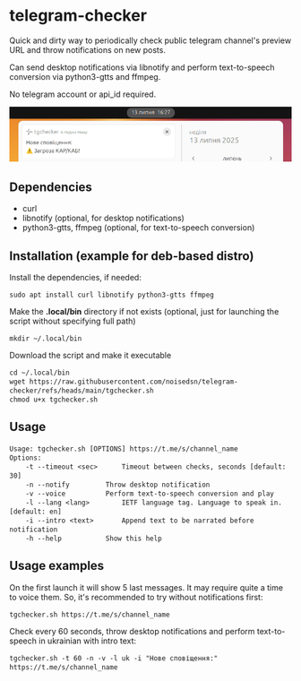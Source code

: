 # telegram-checker

Quick and dirty way to periodically check public telegram channel's preview URL and throw notifications on new posts.

Can send desktop notifications via libnotify and perform text-to-speech conversion via python3-gtts and ffmpeg.

No telegram account or api_id required.

![screenshot](screenshot.png)

## Dependencies
- curl
- libnotify (optional, for desktop notifications)
- python3-gtts, ffmpeg (optional, for text-to-speech conversion)

## Installation (example for deb-based distro)
Install the dependencies, if needed:
```
sudo apt install curl libnotify python3-gtts ffmpeg
```
Make the **.local/bin** directory if not exists (optional, just for launching the script without specifying full path) 
```
mkdir ~/.local/bin
```
Download the script and make it executable
```
cd ~/.local/bin
wget https://raw.githubusercontent.com/noisedsn/telegram-checker/refs/heads/main/tgchecker.sh
chmod u+x tgchecker.sh
```

## Usage
```
Usage: tgchecker.sh [OPTIONS] https://t.me/s/channel_name
Options:
	-t --timeout <sec>		Timeout between checks, seconds [default: 30]
	-n --notify			Throw desktop notification
	-v --voice			Perform text-to-speech conversion and play
	-l --lang <lang>		IETF language tag. Language to speak in. [default: en]
	-i --intro <text>		Append text to be narrated before notification
	-h --help			Show this help
```
## Usage examples
On the first launch it will show 5 last messages. It may require quite a time to voice them. So, it's recommended to try without notifications first:
```
tgchecker.sh https://t.me/s/channel_name
```
Check every 60 seconds, throw desktop notifications and perform text-to-speech in ukrainian with intro text:
```
tgchecker.sh -t 60 -n -v -l uk -i "Нове сповіщення:" https://t.me/s/channel_name
```
